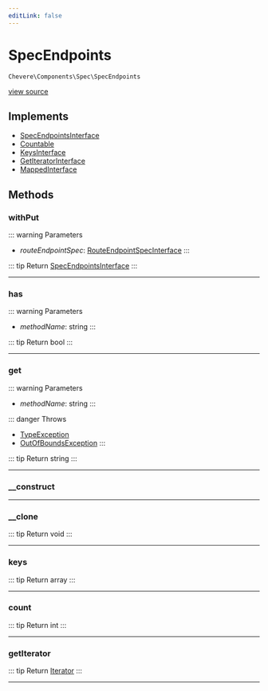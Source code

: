 ```yaml
---
editLink: false
---
```


# SpecEndpoints

`Chevere\Components\Spec\SpecEndpoints`

[view source](https://github.com/chevere/chevere/blob/main/src/Chevere/Components/Spec/SpecEndpoints.php)

## Implements

- [SpecEndpointsInterface](../../Interfaces/Spec/SpecEndpointsInterface.md)
- [Countable](https://www.php.net/manual/class.countable)
- [KeysInterface](../../Interfaces/DataStructure/KeysInterface.md)
- [GetIteratorInterface](../../Interfaces/DataStructure/GetIteratorInterface.md)
- [MappedInterface](../../Interfaces/DataStructure/MappedInterface.md)

## Methods

### withPut

::: warning Parameters
- *routeEndpointSpec*: [RouteEndpointSpecInterface](../../Interfaces/Spec/Specs/RouteEndpointSpecInterface.md)
:::

::: tip Return
[SpecEndpointsInterface](../../Interfaces/Spec/SpecEndpointsInterface.md)
:::

---

### has

::: warning Parameters
- *methodName*: string
:::

::: tip Return
bool
:::

---

### get

::: warning Parameters
- *methodName*: string
:::

::: danger Throws
- [TypeException](../../Exceptions/Core/TypeException.md) 
- [OutOfBoundsException](../../Exceptions/Core/OutOfBoundsException.md) 
:::

::: tip Return
string
:::

---

### __construct

---

### __clone

::: tip Return
void
:::

---

### keys

::: tip Return
array
:::

---

### count

::: tip Return
int
:::

---

### getIterator

::: tip Return
[Iterator](https://www.php.net/manual/class.iterator)
:::

---
